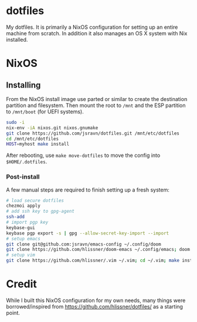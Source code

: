 # dotfiles

My dotfiles. It is primarily a NixOS configuration for setting up an entire machine from scratch. In addition it also manages
an OS X system with Nix installed.

# NixOS

## Installing

From the NixOS install image use parted or similar to create the destination partition and filesystem. Then mount the root
to `/mnt` and the ESP partition to `/mnt/boot` (for UEFI systems).

``` sh
sudo -i
nix-env -iA nixos.git nixos.gnumake
git clone https://github.com/jsravn/dotfiles.git /mnt/etc/dotfiles
cd /mnt/etc/dotfiles
HOST=myhost make install
```

After rebooting, use `make move-dotfiles` to move the config into `$HOME/.dotfiles`.

### Post-install

A few manual steps are required to finish setting up a fresh system:

``` sh
# load secure dotfiles
chezmoi apply
# add ssh key to gpg-agent
ssh-add
# import pgp key
keybase-gui
keybase pgp export -s | gpg --allow-secret-key-import --import
# setup emacs
git clone git@github.com:jsravn/emacs-config ~/.config/doom
git clone https://github.com/hlissner/doom-emacs ~/.config/emacs; doom up
# setup vim
git clone https://github.com/hlissner/.vim ~/.vim; cd ~/.vim; make install
```

# Credit

While I built this NixOS configuration for my own needs, many things were borrowed/inspired from
https://github.com/hlissner/dotfiles/ as a starting point.

